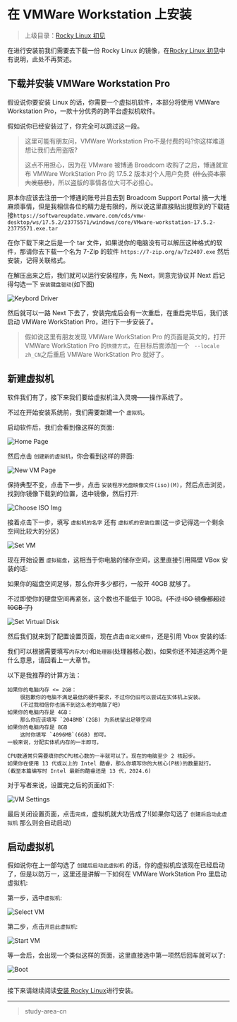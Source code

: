 # 在 VMWare Workstation 上安装

> 上级目录：[Rocky Linux 初见](./install_rocky_linux_intro.md)

在进行安装前我们需要去下载一份 Rocky Linux 的镜像，在[Rocky Linux 初见](./install_rocky_linux_intro.md)中有说明，此处不再赘述。

## 下载并安装 VMWare Workstation Pro

假设说你要安装 Linux 的话，你需要一个虚拟机软件，本部分将使用 VMWare Workstation Pro，一款十分优秀的跨平台虚拟机软件。

假如说你已经安装过了，你完全可以跳过这一段。

> 这里可能有朋友问，VMWare Workstation Pro不是付费的吗?你这样难道想让我们去用盗版?
>
> 这点不用担心，因为在 VMware 被博通 Broadcom 收购了之后，博通就宣布 VMWare WorkStation Pro 的 17.5.2 版本对个人用户免费&ensp;~~(什么资本家大发慈悲)~~，所以盗版的事情各位大可不必担心。

原本你应该去注册一个博通的账号并且去到 Broadcom Support Portal 搞一大堆麻烦事情，但是我相信各位的精力是有限的，所以说这里直接贴出提取到的下载链接`https://softwareupdate.vmware.com/cds/vmw-desktop/ws/17.5.2/23775571/windows/core/VMware-workstation-17.5.2-23775571.exe.tar`

在你下载下来之后是一个 tar 文件，如果说你的电脑没有可以解压这种格式的软件，那请你去下载一个名为 7-Zip 的软件 `https://7-zip.org/a/7z2407.exe` 然后安装，记得关联格式。

在解压出来之后，我们就可以运行安装程序，先 Next，同意完协议并 Next 后记得勾选一下 `安装键盘驱动`(如下图)

![Keybord Driver](./assets/2.4.vmware.1.png)

然后就可以一路 Next 下去了，安装完成后会有一次重启，在重启完毕后，我们该启动 VMWare WorkStation Pro，进行下一步安装了。

> 假如说这里有朋友发现 VMWare WorkStation Pro 的页面是英文的，打开 VMWare WorkStation Pro 的`快捷方式`，在目标后面添加一个 ` --locale zh_CN`之后重启 VMWare WorkStation Pro 就好了。

## 新建虚拟机

软件我们有了，接下来我们要给虚拟机注入灵魂——操作系统了。

不过在开始安装系统前，我们需要新建一个 `虚拟机`。

启动软件后，我们会看到像这样的页面:

![Home Page](./assets/2.4.vmware.2.png)

然后点击 `创建新的虚拟机`，你会看到这样的界面:

![New VM Page](./assets/2.4.vmware.3.png)

保持典型不变，点击下一步，点击 `安装程序光盘映像文件(iso)(M)`，然后点击浏览，找到你镜像下载到的位置，选中镜像，然后打开:

![Choose ISO Img](./assets/2.4.vmware.3.png)

接着点击下一步，填写 `虚拟机的名字` 还有 `虚拟机的安装位置`(这一步记得选一个剩余空间比较大的分区)

![Set VM](./assets/2.4.vmware.5.png)

现在开始设置 `虚拟磁盘`，这相当于你电脑的储存空间，这里直接引用隔壁 VBox 安装的话:

如果你的磁盘空间足够，那么你开多少都行，一般开 40GB 就够了。

不过即使你的硬盘空间再紧张，这个数也不能低于 10GB。~~(不过 ISO 镜像都超过 10GB 了)~~

![Set Virtual Disk](./assets/2.4.vmware.6.png)

然后我们就来到了配置设置页面，现在点击`自定义硬件`，还是引用 Vbox 安装的话:

我们可以根据需要填写`内存大小`和`处理器`(处理器核心数)。如果你还不知道这两个是什么意思，请回看上一大章节。

以下是我推荐的计算方法：

```text
如果你的电脑内存 <= 2GB：
    很抱歉你的电脑不满足最低的硬件要求，不过你仍旧可以尝试在实体机上安装。
    (不过我相信你也搞不到这么老的电脑了吧)
如果你的电脑内存是 4GB：
    那么你应该填写 `2048MB`(2GB) 为系统留出足够空间
如果你的电脑内存是 8GB
    这时你填写 `4096MB`(6GB) 即可。
一般来说，分配实体机内存的一半即可。

CPU数通常只需要填你的CPU核心数的一半就可以了。现在的电脑至少 2 核起步。
如果你在使用 13 代或以上的 Intel 酷睿，那么你填写你的大核心(P核)的数量就行。
(截至本篇编写时 Intel 最新的酷睿还是 13 代，2024.6)
```

对于写者来说，设置完之后的页面如下:

![VM Settings](./assets/2.4.vmware.7.png)

最后关闭设置页面，点击`完成`，虚拟机就大功告成了!(如果你勾选了 `创建后启动此虚拟机` 那么则会自动启动)

## 启动虚拟机

假如说你在上一部勾选了 `创建后启动此虚拟机` 的话，你的虚拟机应该现在已经启动了，但是以防万一，这里还是讲解一下如何在 VMWare WorkStation Pro 里启动虚拟机:

第一步，选中`虚拟机`:

![Select VM](./assets/2.4.vmware.8.png)

第二步，点击`开启此虚拟机`:

![Start VM](./assets/2.4.vmware.9.png)

等一会后，会出现一个类似这样的页面，这里直接选中第一项然后回车就可以了:

![Boot](./assets/2.4.vmware.10.png)

---

接下来请继续阅读[安装 Rocky Linux](./install_rocky_linux.md)进行安装。

---

> study-area-cn
